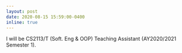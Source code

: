 ```yaml
---
layout: post
date: 2020-08-15 15:59:00-0400
inline: true
---
```

I will be CS2113/T (Soft. Eng & OOP) Teaching Assistant (AY2020/2021 Semester 1).

